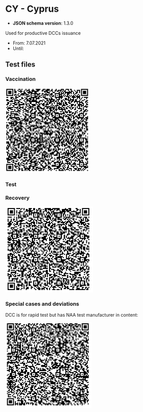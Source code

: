 # CY - Cyprus

* **JSON schema version**: 1.3.0

Used for productive DCCs issuance
* From: 7.07.2021
* Until:

## Test files

### Vaccination

![VAC](VAC.png)

### Test

### Recovery

![REC](REC.png)

### Special cases and deviations

DCC is for rapid test but has NAA test manufacturer in content:

![TEST](specialcases/TEST.png)
